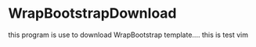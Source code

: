 # WrapBootstrapDownload
this program is use to download WrapBootstrap template....
this is test vim
